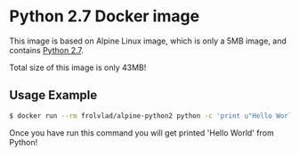 Python 2.7 Docker image
=======================

This image is based on Alpine Linux image, which is only a 5MB image, and contains
[Python 2.7](https://www.python.org/).

Total size of this image is only 43MB!


Usage Example
-------------

```bash
$ docker run --rm frolvlad/alpine-python2 python -c 'print u"Hello World"'
```

Once you have run this command you will get printed 'Hello World' from Python!
